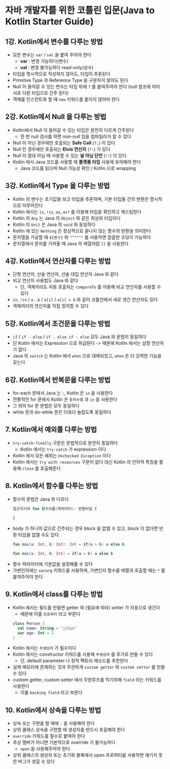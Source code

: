 # 자바 개발자를 위한 코틀린 입문(Java to Kotlin Starter Guide)

## 1강. Kotlin에서 변수를 다루는 방법
- 모든 변수는 `var` / `val` 을 붙여 주어야 한다
  - **var** : 변경 가능하다(변수)
  - **val** : 변경 불가능하다 read-only(상수)
- 타입을 명시적으로 작성하지 않아도, 타입이 추론된다
- Primitive Type 과 Reference Type 을 구분하지 않아도 된다
- Null 이 들어갈 수 있는 변수는 타입 뒤에 `?` 를 붙여주어야 한다 (null 참조에 따라 서로 다른 타입으로 간주 된다)
- 객체를 인스턴트화 할 때 `new` 키워드를 붙이지 않아야 한다

## 2강. Kotlin에서 Null 을 다루는 방법
- Kotlin에서 Null 이 들어갈 수 있는 타입은 완전히 다르게 간주된다
  - 한 번 null 검사를 하면 non-null 임을 컴파일러가 알 수 있다
- Null 이 아닌 경우에만 호출되는 **Safe Call** (`?.`) 이 있다
- Null 인 경우에만 호출되는 **Elvis 연산자** (`?:`) 가 있다
- Null 이 절대 아닐 때 사용할 수 있는 **널 아님 단언** (`!!`) 이 있다
- Kotlin 에서 Java 코드를 사용할 때 **플랫폼 타입** 사용에 유의해야 한다
  - Java 코드를 읽으며 Null 가능성 확인 / Kotlin 으로 wrapping

## 3강. Kotlin에서 Type 을 다루는 방법
- Kotlin 의 변수는 초기값을 보고 타입을 추론하며, 기본 타입들 간의 변환은 명시적으로 이루어진다
- Kotlin 에서는 `is`, `!is`, `as`, `as?` 를 이용해 타입을 확인하고 캐스팅한다
- Kotlin 의 `Any` 는 Java 의 `Object` 와 같은 최상위 타입이다
- Kotlin 의 `Unit` 은 Java 의 `void` 와 동일하다
- Kotlin 에 있는 `Nothing` 은 정상적으로 끝나지 않는 함수의 반환을 의미한다
- 문자열을 가공할 때 `${변수}` 와 `""""""` 를 사용하면 깔끔한 코딩이 가능하다
- 문자열에서 문자를 가져올 때 Java 의 배열처럼 `[]` 을 사용한다

## 4강. Kotlin에서 연산자를 다루는 방법
- 단항 연산자, 산술 연산자, 산술 대입 연산자 Java 와 같다
- 비교 연산자 사용법도 Java 와 같다
  - 단, 객체끼리도 자동 호출되는 `compareTo` 를 이용해 비교 연산자를 사용할 수 있다
- `in`, `!in` / `a..b` / `a[i]` / `a[i] = b` 와 같이 코틀린에서 새로 생긴 연산자도 있다
- 객체끼리의 연산자를 직접 정의할 수 있다

## 5강. Kotlin에서 조건문을 다루는 방법
- `if` / `if - else` / `if - else if - else` 모두 Java 와 문법이 동일하다
- 단 Kotlin 에서는 Expression 으로 취급된다 -> 때문에 Kotlin 에서는 삼항 연산자가 없다
- Java 의 `switch` 는 Kotlin 에서 `when` 으로 대체되었고, `when` 은 더 강력한 기능을 갖는다

## 6강. Kotlin에서 반복문을 다루는 방법
- for-each 문에서 Java 는 `:`, Kotlin 은 `in` 을 사용한다
- 전통적인 for 문에서 Kotlin 은 `등차수열` 과 `in` 을 사용한다
- 그 외의 for 문 문법은 모두 동일하다
- while 문과 do-while 문은 더욱더 놀랍도록 동일하다

## 7. Kotlin에서 예외를 다루는 방법
- `try-catch-finally` 구문은 문법적으로 완전히 동일하다
  - Kotlin 에서는 `try-catch` 가 expression 이다
- Kotlin 에서 모든 예외는 `Unchecked Exception` 이다
- Kotlin 에서는 `try with resources` 구문이 없다 대신 Kotlin 의 언어적 특징을 활용해 `close` 를 호출해준다

## 8. Kotlin에서 함수를 다루는 방법
- 함수의 문법은 Java 와 다르다
  ```kotlin
  접근지시어 fun 함수이름(파라미터): 반환타입 {
      
  }
  ```
- body 가 하나의 값으로 간주되는 경우 block 을 없앨 수 있고, block 이 없다면 반환 타입을 없앨 수도 있다
  ```kotlin
  fun max(a: Int, b: Int): Int = if(a > b) a else b
  ```
  ```kotlin
  fun max(a: Int, b: Int) = if(a > b) a else b
  ```
- 함수 파라미터에 기본값을 설정해줄 수 있다
- 가변인자에는 `vararg` 키워드를 사용하며, 가변인자 함수를 배열과 호출할 때는 `*` 를 붙여주어야 한다

## 9. Kotlin에서 class를 다루는 방법
- Kotlin 에서는 필드를 만들면 getter 와 (필요에 따라) setter 가 자동으로 생긴다
  - 때문에 이를 `프로퍼티` 라고 부른다
  ```kotlin
  class Person { 
    val name: String = "jihye"
    var age: Int = 1
  }
  ```
- Kotlin 에서는 `주생성자` 가 필수이다
- Kotlin 에서는 constructor 키워드를 사용해 `부생성자` 를 추가로 만들 수 있다
  - 단, default parameter 나 정적 팩토리 메소드를 추천한다
- 실제 메모리에 존재하는 것과 무관하게 `custom getter` 와 `custom setter` 를 만들 수 있다
- custom getter, custom setter 에서 무한루프를 막기위해 `field` 라는 키워드를 사용한다
  - 이를 `backing field` 라고 부른다

## 10. Kotlin에서 상속을 다루는 방법
- 상속 또는 구현을 할 때에 ` : ` 을 사용해야 한다
- 상위 클래스 상속을 구현할 때 생성자를 반드시 호출해야 한다
- `override` 키워드를 필수로 붙여야 한다
- 추상 멤버가 아니면 기본적으로 override 가 불가능하다
  - `open` 을 사용해주어야 한다
- 상위 클래스의 생성자 또는 초기화 블록에서 open 프로퍼티를 사용하면 얘기치 못한 버그가 생길 수 있다